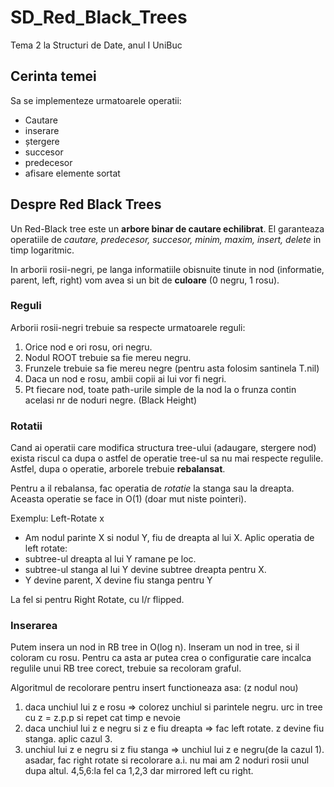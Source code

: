 # SD_Red_Black_Trees
Tema 2 la Structuri de Date, anul I UniBuc

## Cerinta temei 
Sa se implementeze urmatoarele operatii:
* Cautare 
* inserare 
* ștergere 
* succesor
* predecesor
* afisare elemente sortat

## Despre Red Black Trees

Un Red-Black tree este un **arbore binar de cautare echilibrat**. El garanteaza operatiile de *cautare, predecesor, succesor, minim, maxim, insert, delete* in timp logaritmic.

In arborii rosii-negri, pe langa informatiile obisnuite tinute in nod (informatie, parent, left, right) vom avea si un bit de **culoare** (0 negru, 1 rosu).

### Reguli

Arborii rosii-negri trebuie sa respecte urmatoarele reguli:

1. Orice nod e ori rosu, ori negru.
2. Nodul ROOT trebuie sa fie mereu negru.
3. Frunzele trebuie sa fie mereu negre (pentru asta folosim santinela T.nil)
4. Daca un nod e rosu, ambii copii ai lui vor fi negri.
5. Pt fiecare nod, toate path-urile simple de la nod la o frunza contin acelasi nr de noduri negre. (Black Height)

### Rotatii

Cand ai operatii care modifica structura tree-ului (adaugare, stergere nod) exista riscul ca dupa o astfel de operatie tree-ul sa nu mai respecte regulile. Astfel, dupa o operatie, arborele trebuie **rebalansat**. 

Pentru a il rebalansa, fac operatia de *rotatie* la stanga sau la dreapta. Aceasta operatie se face in O(1) (doar mut niste pointeri).


Exemplu: Left-Rotate x
* Am nodul parinte X si nodul Y, fiu de dreapta al lui X. Aplic operatia de left rotate:
* subtree-ul dreapta al lui Y ramane pe loc.
* subtree-ul stanga al lui Y devine subtree dreapta pentru X.
* Y devine parent, X devine fiu stanga pentru Y

La fel si pentru Right Rotate, cu l/r flipped.


### Inserarea

Putem insera un nod in RB tree in O(log n). Inseram un nod in tree, si il coloram cu rosu.
Pentru ca asta ar putea crea o configuratie care incalca regulile unui RB tree corect, trebuie sa recoloram graful.

Algoritmul de recolorare pentru insert functioneaza asa: (z nodul nou)

1. daca unchiul lui z e rosu => colorez unchiul si parintele negru. urc in tree cu z = z.p.p si repet cat timp e nevoie
2. daca unchiul lui z e negru si z e fiu dreapta => fac left rotate. z devine fiu stanga. aplic cazul 3.
3. unchiul lui z e negru si z fiu stanga => unchiul lui z e negru(de la cazul 1). asadar, fac right rotate si recolorare a.i. nu mai am 2 noduri rosii unul dupa altul.
4,5,6:la fel ca 1,2,3 dar mirrored left cu right.

